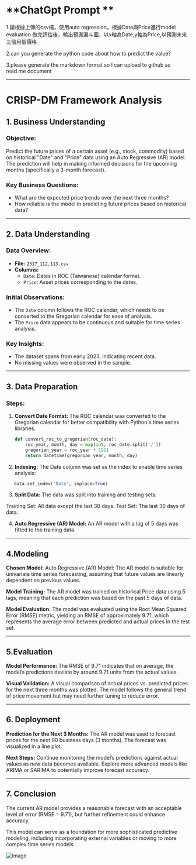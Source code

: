 # **ChatGpt Prompt **

1.請根據上傳的csv檔，使用auto regression，根據Date與Price進行model evaluation 
做完評估後，輸出預測漏斗圖，以x軸為Date,y軸為Price,以預測未來三個月個價格


2.can you generate the python code about how to predict the value?

3.please generate the markdown format so I can upload to github as read.me document

---
# **CRISP-DM Framework Analysis**

## 1. Business Understanding

### Objective:
Predict the future prices of a certain asset (e.g., stock, commodity) based on historical "Date" and "Price" data using an Auto Regressive (AR) model. The prediction will help in making informed decisions for the upcoming months (specifically a 3-month forecast).

### Key Business Questions:
- What are the expected price trends over the next three months?
- How reliable is the model in predicting future prices based on historical data?

---

## 2. Data Understanding

### Data Overview:
- **File:** `2317_112,113.csv`
- **Columns:**
  - `Date`: Dates in ROC (Taiwanese) calendar format.
  - `Price`: Asset prices corresponding to the dates.
  
### Initial Observations:
- The `Date` column follows the ROC calendar, which needs to be converted to the Gregorian calendar for ease of analysis.
- The `Price` data appears to be continuous and suitable for time series analysis.

### Key Insights:
- The dataset spans from early 2023, indicating recent data.
- No missing values were observed in the sample.

---

## 3. Data Preparation

### Steps:
1. **Convert Date Format:** 
   The ROC calendar was converted to the Gregorian calendar for better compatibility with Python's time series libraries.
   
   ```python
   def convert_roc_to_gregorian(roc_date):
       roc_year, month, day = map(int, roc_date.split('/'))
       gregorian_year = roc_year + 1911
       return datetime(gregorian_year, month, day)
	```
2. **Indexing:**
  The Date column was set as the index to enable time series analysis:
  ```python
     data.set_index('Date', inplace=True)
  ```

3. **Split Data:**
  The data was split into training and testing sets:

  Training Set: All data except the last 30 days.
  Test Set: The last 30 days of data.

4. **Auto Regressive (AR) Model:**
  An AR model with a lag of 5 days was fitted to the training data.

---

## 4.Modeling
**Chosen Model:**
Auto Regressive (AR) Model: The AR model is suitable for univariate time series forecasting, assuming that future values are linearly dependent on previous values.

**Model Training:**
The AR model was trained on historical Price data using 5 lags, meaning that each prediction was based on the past 5 days of data.

**Model Evaluation:**
The model was evaluated using the Root Mean Squared Error (RMSE) metric, yielding an RMSE of approximately 9.71, which represents the average error between predicted and actual prices in the test set.

---

## 5.Evaluation
**Model Performance:**
The RMSE of 9.71 indicates that on average, the model’s predictions deviate by around 9.71 units from the actual values.

**Visual Validation:**
A visual comparison of actual prices vs. predicted prices for the next three months was plotted. The model follows the general trend of price movement but may need further tuning to reduce error.

---

## 6. Deployment

**Prediction for the Next 3 Months:**
The AR model was used to forecast prices for the next 90 business days (3 months). The forecast was visualized in a line plot.

**Next Steps:**
Continue monitoring the model’s predictions against actual values as new data becomes available.
Explore more advanced models like ARIMA or SARIMA to potentially improve forecast accuracy.

---

## 7. Conclusion
The current AR model provides a reasonable forecast with an acceptable level of error (RMSE = 9.71), but further refinement could enhance accuracy.

This model can serve as a foundation for more sophisticated predictive modeling, including incorporating external variables or moving to more complex time series models.


![image](https://github.com/user-attachments/assets/0ecff37f-2e7a-4eee-ae73-23ba5837ceec)

